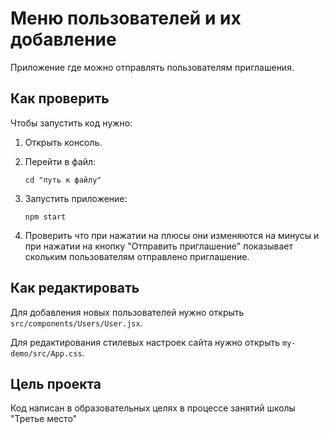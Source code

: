 # Меню пользователей и их добавление

Приложение где можно отправлять пользователям приглашения.

## Как проверить

Чтобы запустить код нужно:

1. Открыть консоль.
1. Перейти в файл:
    ```
    cd "путь к файлу"
    ```

1. Запустить приложение:
    ```
    npm start
    ```
1. Проверить что при нажатии на плюсы они изменяются на минусы и при нажатии на кнопку "Отправить приглашение" показывает скольким пользователям отправлено приглашение.

## Как редактировать

Для добавления новых пользователей нужно открыть `src/components/Users/User.jsx`.

Для редактирования стилевых настроек сайта нужно открыть `my-demo/src/App.css`.


## Цель проекта

Код написан в образовательных целях в процессе занятий школы "Третье место"
 
